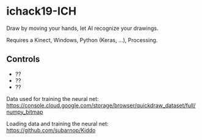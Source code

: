 # ichack19-ICH

Draw by moving your hands, let AI recognize your drawings. 

Requires a Kinect, Windows, Python (Keras, ...), Processing.

## Controls
- ??
- ??
- ??

Data used for training the neural net: https://console.cloud.google.com/storage/browser/quickdraw_dataset/full/numpy_bitmap 

Loading data and training the neural net: https://github.com/subarnop/Kiddo
